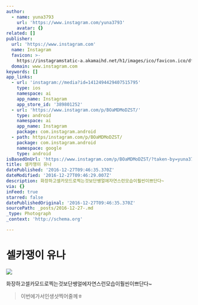```yaml
---
author:
  - name: yuna3793
    url: 'https://www.instagram.com/yuna3793'
    avatar: {}
related: []
publisher:
  url: 'https://www.instagram.com'
  name: Instagram
  favicon: >-
    https://instagramstatic-a.akamaihd.net/h1/images/ico/favicon.ico/dfa85bb1fd63.ico
  domain: www.instagram.com
keywords: []
app_links:
  - url: 'instagram://media?id=1412494429407515795'
    type: ios
    namespace: ai
    app_name: Instagram
    app_store_id: '389801252'
  - url: 'https://www.instagram.com/p/BOaMDMoDZST/'
    type: android
    namespace: ai
    app_name: Instagram
    package: com.instagram.android
  - path: https/instagram.com/p/BOaMDMoDZST/
    package: com.instagram.android
    namespace: google
    type: android
isBasedOnUrl: 'https://www.instagram.com/p/BOaMDMoDZST/?taken-by=yuna3793'
title: 셀카쟁이 유나
datePublished: '2016-12-27T09:46:35.370Z'
dateModified: '2016-12-27T09:46:29.007Z'
description: 화장하고셀카모드로찍는것보단쌩얼에자연스런모습이훨씬이쁘단다~
via: {}
inFeed: true
starred: false
datePublishedOriginal: '2016-12-27T09:46:35.370Z'
sourcePath: _posts/2016-12-27-.md
_type: Photograph
_context: 'http://schema.org'

---
```

# 셀카쟁이 유나
![](https://scontent.cdninstagram.com/t51.2885-15/s640x640/sh0.08/e35/15535524_212167995909234_3919015550017077248_n.jpg?ig_cache_key=MTQxMjQ5NDQyOTQwNzUxNTc5NQ%3D%3D.2)

화장하고셀카모드로찍는것보단쌩얼에자연스런모습이훨씬이쁘단다~

> 이번에가서인생샷찍어줄께ㅎ